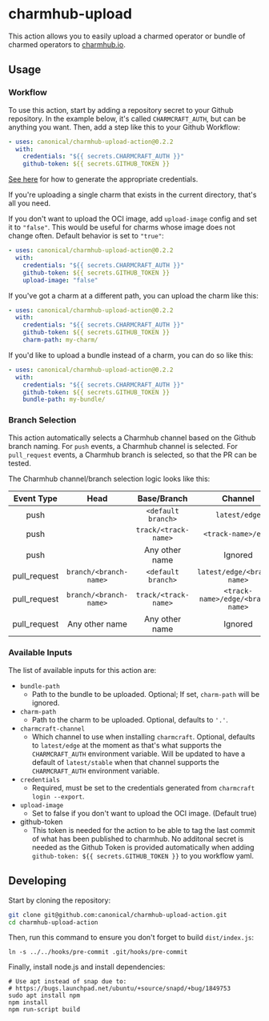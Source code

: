 # charmhub-upload

This action allows you to easily upload a charmed operator or bundle of charmed operators to
[charmhub.io][charmhub].

[charmhub]: https://charmhub.io/


## Usage

### Workflow

To use this action, start by adding a repository secret to your Github repository. In the example
below, it's called `CHARMCRAFT_AUTH`, but can be anything you want. Then, add a step like this to
your Github Workflow:

```yaml
- uses: canonical/charmhub-upload-action@0.2.2
  with:
    credentials: "${{ secrets.CHARMCRAFT_AUTH }}"
    github-token: ${{ secrets.GITHUB_TOKEN }}
```

[See here][auth] for how to generate the appropriate credentials.

[auth]: https://juju.is/docs/sdk/remote-env-auth

If you're uploading a single charm that exists in the current directory, that's all you need.

If you don't want to upload the OCI image, add `upload-image` config and set it to `"false"`. This would be useful for charms whose image does not change often. Default behavior is set to `"true"`:
```yaml
- uses: canonical/charmhub-upload-action@0.2.2
  with:
    credentials: "${{ secrets.CHARMCRAFT_AUTH }}"
    github-token: ${{ secrets.GITHUB_TOKEN }}
    upload-image: "false"
```

If you've got a charm at a different path, you can upload the charm like this:


```yaml
- uses: canonical/charmhub-upload-action@0.2.2
  with:
    credentials: "${{ secrets.CHARMCRAFT_AUTH }}"
    github-token: ${{ secrets.GITHUB_TOKEN }}
    charm-path: my-charm/
```

If you'd like to upload a bundle instead of a charm, you can do so like this:


```yaml
- uses: canonical/charmhub-upload-action@0.2.2
  with:
    credentials: "${{ secrets.CHARMCRAFT_AUTH }}"
    github-token: ${{ secrets.GITHUB_TOKEN }}
    bundle-path: my-bundle/
```

### Branch Selection

This action automatically selects a Charmhub channel based on the Github branch naming. For `push`
events, a Charmhub channel is selected. For `pull_request` events, a Charmhub branch is selected, so
that the PR can be tested.

The Charmhub channel/branch selection logic looks like this:

| Event Type   | Head                   | Base/Branch          | Channel                           |
|:------------:|:----------------------:|:--------------------:|:---------------------------------:|
| push         |                        | `<default branch>`   | `latest/edge`                     |
| push         |                        | `track/<track-name>` | `<track-name>/edge`               |
| push         |                        | Any other name       | Ignored                           |
| pull_request | `branch/<branch-name>` | `<default branch>`   | `latest/edge/<branch-name>`       |
| pull_request | `branch/<branch-name>` | `track/<track-name>` | `<track-name>/edge/<branch-name>` |
| pull_request | Any other name         | Any other name       | Ignored                           |

### Available Inputs

The list of available inputs for this action are:

 - `bundle-path`
   - Path to the bundle to be uploaded. Optional; If set, `charm-path` will be ignored.
 - `charm-path`
   - Path to the charm to be uploaded. Optional, defaults to `'.'`.
 - `charmcraft-channel`
   - Which channel to use when installing `charmcraft`. Optional, defaults to `latest/edge` at the
     moment as that's what supports the `CHARMCRAFT_AUTH` environment variable. Will be updated to
     have a default of `latest/stable` when that channel supports the `CHARMCRAFT_AUTH` environment
     variable.
 - `credentials`
   - Required, must be set to the credentials generated from `charmcraft login --export`.
 - `upload-image`
   - Set to false if you don't want to upload the OCI image. (Default true)
 - github-token
   - This token is needed for the action to be able to tag the last commit of what has been
     published to charmhub. No additonal secret is needed as the Github Token is provided 
     automatically when adding `github-token: ${{ secrets.GITHUB_TOKEN }}` to you workflow yaml.

## Developing

Start by cloning the repository:

```sh
git clone git@github.com:canonical/charmhub-upload-action.git
cd charmhub-upload-action
```

Then, run this command to ensure you don't forget to build `dist/index.js`:

    ln -s ../../hooks/pre-commit .git/hooks/pre-commit

Finally, install node.js and install dependencies:

    # Use apt instead of snap due to:
    # https://bugs.launchpad.net/ubuntu/+source/snapd/+bug/1849753
    sudo apt install npm
    npm install
    npm run-script build
    
